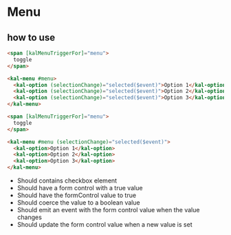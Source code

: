 # Menu

## how to use

```html
<span [kalMenuTriggerFor]="menu">
  toggle
</span>

<kal-menu #menu>
  <kal-option (selectionChange)="selected($event)">Option 1</kal-option>
  <kal-option (selectionChange)="selected($event)">Option 2</kal-option>
  <kal-option (selectionChange)="selected($event)">Option 3</kal-option>
</kal-menu>
```

```html
<span [kalMenuTriggerFor]="menu">
  toggle
</span>

<kal-menu #menu (selectionChange)="selected($event)">
  <kal-option>Option 1</kal-option>
  <kal-option>Option 2</kal-option>
  <kal-option>Option 3</kal-option>
</kal-menu>
```




* Should contains checkbox element
* Should have a form control with a true value
* Should have the formControl value to true
* Should coerce the value to a boolean value
* Should emit an event with the form control value when the value changes
* Should update the form control value when a new value is set
